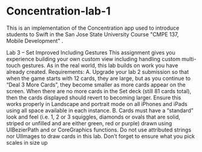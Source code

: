 # Concentration-lab-1
This is an implementation of the Concentration app used to introduce students to Swift in the San Jose State University Course "CMPE 137, Mobile Development" .

Lab 3 – Set Improved Including Gestures This assignment gives you experience building your own custom view including handling custom multi-touch gestures. As in the real world, this lab builds on work you have already created. Requirements: A. Upgrade your lab 2 submission so that when the game starts with 12 cards, they are large, but as you continue to “Deal 3 More Cards”, they become smaller as more cards appear on the screen. When there are no more cards in the Set deck (still 81 cards total), then the cards displayed should revert to becoming larger. Ensure this works properly in Landscape and portrait mode on all iPhones and iPads using all space available in each instance. B. Cards must have a “standard” look and feel (i.e.  1, 2 or 3 squiggles, diamonds or ovals that are solid, striped or unfilled and are either green, red or purple) drawn using UIBezierPath and or CoreGraphics functions. Do not use attributed strings nor UIImages to draw cards in this lab. Don’t forget to ensure what you pick scales in size up
